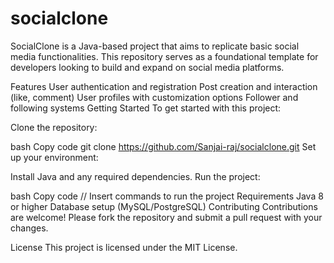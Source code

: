 # socialclone
 
SocialClone is a Java-based project that aims to replicate basic social media functionalities. This repository serves as a foundational template for developers looking to build and expand on social media platforms.

Features
User authentication and registration
Post creation and interaction (like, comment)
User profiles with customization options
Follower and following systems
Getting Started
To get started with this project:

Clone the repository:

bash
Copy code
git clone https://github.com/Sanjai-raj/socialclone.git
Set up your environment:

Install Java and any required dependencies.
Run the project:

bash
Copy code
// Insert commands to run the project
Requirements
Java 8 or higher
Database setup (MySQL/PostgreSQL)
Contributing
Contributions are welcome! Please fork the repository and submit a pull request with your changes.

License
This project is licensed under the MIT License.

